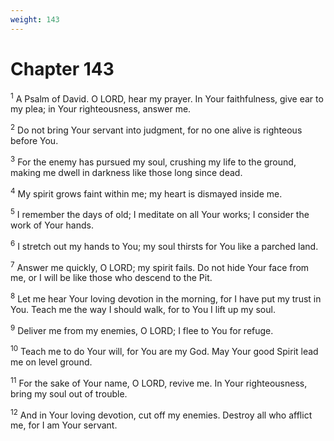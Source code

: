 ```yaml
---
weight: 143
---
```


# Chapter 143

<sup>1</sup> A Psalm of David. O LORD, hear my prayer. In Your faithfulness, give ear to my plea; in Your righteousness, answer me. 

<sup>2</sup> Do not bring Your servant into judgment, for no one alive is righteous before You. 

<sup>3</sup> For the enemy has pursued my soul, crushing my life to the ground, making me dwell in darkness like those long since dead. 

<sup>4</sup> My spirit grows faint within me; my heart is dismayed inside me. 

<sup>5</sup> I remember the days of old; I meditate on all Your works; I consider the work of Your hands. 

<sup>6</sup> I stretch out my hands to You; my soul thirsts for You like a parched land. 

<sup>7</sup> Answer me quickly, O LORD; my spirit fails. Do not hide Your face from me, or I will be like those who descend to the Pit. 

<sup>8</sup> Let me hear Your loving devotion in the morning, for I have put my trust in You. Teach me the way I should walk, for to You I lift up my soul. 

<sup>9</sup> Deliver me from my enemies, O LORD; I flee to You for refuge. 

<sup>10</sup> Teach me to do Your will, for You are my God. May Your good Spirit lead me on level ground. 

<sup>11</sup> For the sake of Your name, O LORD, revive me. In Your righteousness, bring my soul out of trouble. 

<sup>12</sup> And in Your loving devotion, cut off my enemies. Destroy all who afflict me, for I am Your servant. 


